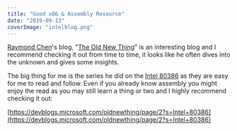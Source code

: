 ```yaml
---
title: "Good x86 & Assembly Resource"
date: "2019-09-13"
coverImage: "intelblog.png"
---
```


[Raymond Chen](https://twitter.com/ChenCravat)'s blog, "[The Old New Thing](https://devblogs.microsoft.com/oldnewthing/)" is an interesting blog and I recommend checking it out from time to time, it looks like he often dives into the unknown and gives some insights.

The big thing for me is the series he did on the [Intel 80386](https://en.wikipedia.org/wiki/Intel_80386) as they are easy for me to read and follow. Even if you already know assembly you might enjoy the read as you may still learn a thing or two and I highly recommend checking it out:

[https://devblogs.microsoft.com/oldnewthing/page/2?s=Intel+80386](https://devblogs.microsoft.com/oldnewthing/page/2?s=Intel+80386)
